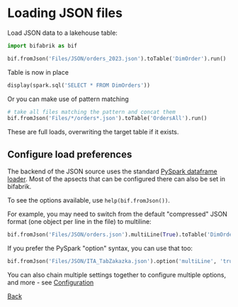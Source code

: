 # Loading JSON files

Load JSON data to a lakehouse table:

```python
import bifabrik as bif

bif.fromJson('Files/JSON/orders_2023.json').toTable('DimOrder').run()
```
Table is now in place

```python
display(spark.sql('SELECT * FROM DimOrders'))
```
Or you can make use of pattern matching
```python
# take all files matching the pattern and concat them
bif.fromJson('Files/*/orders*.json').toTable('OrdersAll').run()
```
These are full loads, overwriting the target table if it exists.

## Configure load preferences
The backend of the JSON source uses the standard [PySpark dataframe loader](https://spark.apache.org/docs/3.1.2/api/python/reference/api/pyspark.sql.DataFrameReader.json.html). Most of the apsects that can be configured there can also be set in bifabrik.

To see the options available, use `help(bif.fromJson())`.

For example, you may need to switch from the default "compressed" JSON format (one object per line in the file) to multiline:

```python
bif.fromJson('Files/JSON/orders.json').multiLine(True).toTable('DimOrders').run()
```
If you prefer the PySpark "option" syntax, you can use that too:

```python
bif.fromJson('Files/JSON/ITA_TabZakazka.json').option('multiLine', 'true').toTable('TabZakazka1').run()
```

You can also chain multiple settings together to configure multiple options, and more - see [Configuration](configuration.md)

[Back](../index.md)
